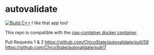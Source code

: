 # autovalidate
[![Build C++](https://github.com/jgonzalez98-software/autovalidate/actions/workflows/build.yml/badge.svg)](https://github.com/jgonzalez98-software/autovalidate/actions/workflows/build.yml)
I like that app too!

This repo is compatible with the [cpp-container docker container](https://github.com/ChicoState/cpp-container).


Pull Requests 1 & 2
https://github.com/ChicoState/autovalidate/pull/59
https://github.com/ChicoState/autovalidate/pull/7
